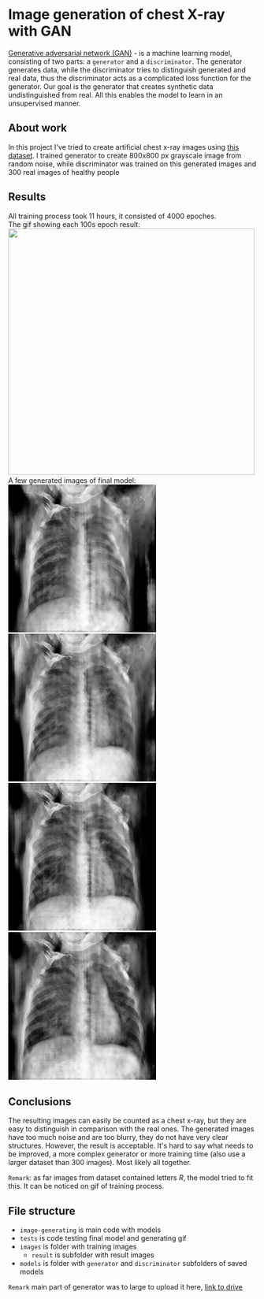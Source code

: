 # Image generation of chest X-ray with GAN

[Generative adversarial network (GAN)](https://en.wikipedia.org/wiki/Generative_adversarial_network) - is a machine learning model, consisting of two parts: a `generator` and a `discriminator`. The generator generates data, while the discriminator tries to distinguish generated and real data, thus the discriminator acts as a complicated loss function for the generator. Our goal is the generator that creates synthetic data undistinguished from real. All this enables the model to learn in an unsupervised manner. 

## About work
In this project I've tried to create artificial chest x-ray images using [this dataset](https://www.kaggle.com/datasets/paultimothymooney/chest-xray-pneumonia). I trained generator to create 800x800 px grayscale image from random noise, while discriminator was trained on this generated images and 300 real images of healthy people  

## Results
All training process took 11 hours, it consisted of 4000 epoches.  
The gif showing each 100s epoch result:  
<img src="/images/training.gif" width="500" height="500"/>  
A few generated images of final model:  
<img src="/images/result/result0.png" width="300" height="300"/>
<img src="/images/result/result3.png" width="300" height="300"/>
<img src="/images/result/result6.png" width="300" height="300"/>
<img src="/images/result/result8.png" width="300" height="300"/>  

## Conclusions
The resulting images can easily be counted as a chest x-ray, but they are easy to distinguish in comparison with the real ones. The generated images have too much noise and are too blurry, they do not have very clear structures. However, the result is acceptable. It's hard to say what needs to be improved, a more complex generator or more training time (also use a larger dataset than 300 images). Most likely all together.  

`Remark`: as far images from dataset contained letters *R*, the model tried to fit this. It can be noticed on gif of training process.

## File structure
- `image-generating` is main code with models  
- `tests` is code testing final model and generating gif  
- `images` is folder with training images  
  - `result` is subfolder with result images  
- `models` is folder with `generator` and `discriminator` subfolders of saved models  

`Remark` main part of generator was to large to upload it here, [link to drive](https://drive.google.com/file/d/14CtLHrXRM-sEMqMxC5q4UL_JvHcytwp2/view?usp=share_link)
